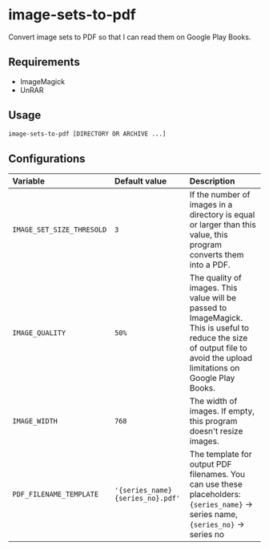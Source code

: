 # image-sets-to-pdf

Convert image sets to PDF so that I can read them on Google Play Books.

## Requirements

- ImageMagick
- UnRAR

## Usage

``` sh
image-sets-to-pdf [DIRECTORY OR ARCHIVE ...]
```

## Configurations

| Variable                  | Default value                     | Description                                                                                                                                                             |
|:--------------------------|:----------------------------------|:------------------------------------------------------------------------------------------------------------------------------------------------------------------------|
| `IMAGE_SET_SIZE_THRESOLD` | `3`                               | If the number of images in a directory is equal or larger than this value, this program converts them into a PDF.                                                       |
| `IMAGE_QUALITY`           | `50%`                             | The quality of images. This value will be passed to ImageMagick. This is useful to reduce the size of output file to avoid the upload limitations on Google Play Books. |
| `IMAGE_WIDTH`             | `768`                             | The width of images. If empty, this program doesn't resize images.                                                                                                      |
| `PDF_FILENAME_TEMPLATE`   | `'{series_name} {series_no}.pdf'` | The template for output PDF filenames. You can use these placeholders: `{series_name}` -> series name, `{series_no}` -> series no                                       |
